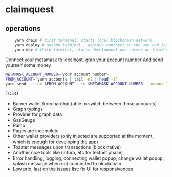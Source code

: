 # claimquest

## operations

```bash
    yarn chain # first terminal, starts local blockchain network
    yarn deploy # second terminal , deploys contract so the web can interact with it
    yarn dev # third terminal, starts development web server on localhost:3000
```
Connect your metamask to localhost, grab your account number
And send yourself some money
```bash
METAMASK_ACCOUNT_NUMBER=<your account number>
FROM_ACCOUNT=`yarn accounts | tail -n2 | head -1`
yarn send --from $FROM_ACCOUNT --to $METAMASK_ACCOUNT_NUMBER --amount 10
```

TODO
* Burner wallet from hardhat (able to switch between those accounts)
* Graph typings
* Provider for graph data
* GasGauge
* Ramp
* Pages are incomplete
* Other wallet providers (only injected are supported at the moment, which is enough for developing the app)
* Toaster messages upon transactions (block native)
* Another nice tools like (infura, etc for testnet phase)
* Error handling, logging, connecting wallet popup, change wallet popup, splash message when not connected to blockchain
* Low prio, last on the issues list: fix UI for responsiveness